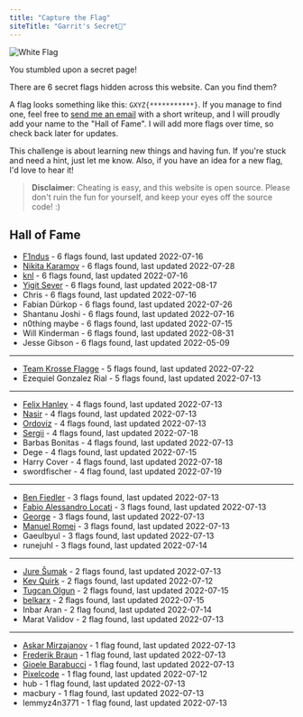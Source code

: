 ```yaml
---
title: "Capture the Flag"
siteTitle: "Garrit's Secret🤭"
---
```


![White Flag](/assets/white_flag.png)

You stumbled upon a secret page!

There are 6 secret flags hidden across this website. Can you find them?

A flag looks something like this: `GXYZ{***********}`. If you manage to find
one, feel free to [send me an email](/contact) with a short writeup, and I will
proudly add your name to the "Hall of Fame". I will add more flags over time, so
check back later for updates.

This challenge is about learning new things and having fun. If you're stuck and
need a hint, just let me know. Also, if you have an idea for a new flag, I'd
love to hear it!

> **Disclaimer**: Cheating is easy, and this website is open source. Please
> don't ruin the fun for yourself, and keep your eyes off the source code! :)

## Hall of Fame

-   [F1ndus](https://f1ndus.de/) - 6 flags found, last updated 2022-07-16
-   [Nikita Karamov](https://www.kytta.dev/) - 6 flags found, last updated 2022-07-28
-   [knl](https://lobste.rs/u/knl) - 6 flags found, last updated 2022-07-16
-   [Yigit Sever](https://yigitsever.com) - 6 flags found, last updated 2022-08-17
-   Chris - 6 flags found, last updated 2022-07-16
-   Fabian Dürkop - 6 flags found, last updated 2022-07-26
-   Shantanu Joshi - 6 flags found, last updated 2022-07-16
-   n0thing maybe - 6 flags found, last updated 2022-07-15
-   Will Kinderman - 6 flags found, last updated 2022-08-31
-   Jesse Gibson - 6 flags found, last updated 2022-05-09


---

-   [Team Krosse Flagge](https://ctftime.org/team/82581) - 5 flags found, last updated 2022-07-22
-   Ezequiel Gonzalez Rial - 5 flags found, last updated 2022-07-13

---

-   [Felix Hanley](https://felixhanley.info) - 4 flags found, last updated 2022-07-13
-   [Nasir](https://lobste.rs/u/thesnarky1) - 4 flags found, last updated 2022-07-13
-   [Ordoviz](https://fosstodon.org/@Ordoviz) - 4 flags found, last updated 2022-07-13
-   [Sergii](https://www.linkedin.com/in/serhiy-m-618020107/) - 4 flags found, last updated 2022-07-18
-   Barbas Bonitas - 4 flags found, last updated 2022-07-13
-   Dege - 4 flags found, last updated 2022-07-15
-   Harry Cover - 4 flags found, last updated 2022-07-18
-   swordfischer - 4 flag found, last updated 2022-07-19

---

-   [Ben Fiedler](https://3fx.ch) - 3 flags found, last updated 2022-07-13
-   [Fabio Alessandro Locati](https://fale.io) - 3 flags found, last updated 2022-07-13
-   [George](https://fosstodon.org/@george_) - 3 flags found, last updated 2022-07-13
-   [Manuel Romei](https://fosstodon/@kriive) - 3 flags found, last updated 2022-07-13
-   Gaeulbyul - 3 flags found, last updated 2022-07-13
-   runejuhl - 3 flags found, last updated 2022-07-14

---

-   [Jure Šumak](https://jsumak.github.io/about/) - 2 flags found, last updated 2022-07-13
-   [Kev Quirk](https://kevq.uk/) - 2 flags found, last updated 2022-07-12
-   [Tugcan Olgun](https://tugcan.net/) - 2 flags found, last updated 2022-07-15
-   [belkarx](https://belkarx.github.io) - 2 flags found, last updated 2022-07-15
-   Inbar Aran - 2 flag found, last updated 2022-07-14
-   Marat Validov - 2 flag found, last updated 2022-07-13

---

-   [Askar Mirzajanov](https://t.me/gmmdt) - 1 flag found, last updated 2022-07-13
-   [Frederik Braun](https://frederik-braun.com/) - 1 flag found, last updated 2022-07-13
-   [Gioele Barabucci](https://gioele.io/) - 1 flag found, last updated 2022-07-13
-   [Pixelcode](https://social.tchncs.de/@pixelcode) - 1 flag found, last updated 2022-07-12
-   hub - 1 flag found, last updated 2022-07-13
-   macbury - 1 flag found, last updated 2022-07-13
-   lemmyz4n3771 - 1 flag found, last updated 2022-07-13
